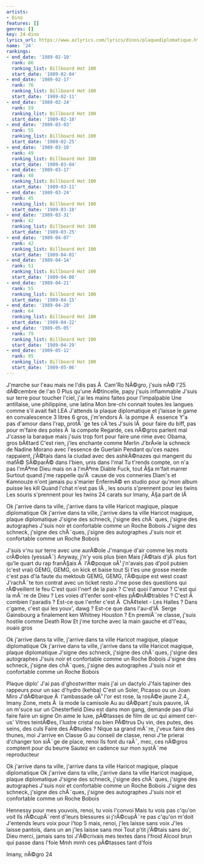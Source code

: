```yaml
---
artists:
- Dino
features: []
genres: []
key: 24-dino
lyrics_url: https://www.azlyrics.com/lyrics/dinos/plaquediplomatique.html
name: '24'
rankings:
- end_date: '1989-02-10'
  rank: 86
  ranking_list: Billboard Hot 100
  start_date: '1989-02-04'
- end_date: '1989-02-17'
  rank: 76
  ranking_list: Billboard Hot 100
  start_date: '1989-02-11'
- end_date: '1989-02-24'
  rank: 59
  ranking_list: Billboard Hot 100
  start_date: '1989-02-18'
- end_date: '1989-03-03'
  rank: 55
  ranking_list: Billboard Hot 100
  start_date: '1989-02-25'
- end_date: '1989-03-10'
  rank: 49
  ranking_list: Billboard Hot 100
  start_date: '1989-03-04'
- end_date: '1989-03-17'
  rank: 48
  ranking_list: Billboard Hot 100
  start_date: '1989-03-11'
- end_date: '1989-03-24'
  rank: 45
  ranking_list: Billboard Hot 100
  start_date: '1989-03-18'
- end_date: '1989-03-31'
  rank: 42
  ranking_list: Billboard Hot 100
  start_date: '1989-03-25'
- end_date: '1989-04-07'
  rank: 42
  ranking_list: Billboard Hot 100
  start_date: '1989-04-01'
- end_date: '1989-04-14'
  rank: 51
  ranking_list: Billboard Hot 100
  start_date: '1989-04-08'
- end_date: '1989-04-21'
  rank: 55
  ranking_list: Billboard Hot 100
  start_date: '1989-04-15'
- end_date: '1989-04-28'
  rank: 64
  ranking_list: Billboard Hot 100
  start_date: '1989-04-22'
- end_date: '1989-05-05'
  rank: 79
  ranking_list: Billboard Hot 100
  start_date: '1989-04-29'
- end_date: '1989-05-12'
  rank: 95
  ranking_list: Billboard Hot 100
  start_date: '1989-05-06'
---
```



J'marche sur l'eau mais ne l'dis pas Ã  Cam'Ro
NÃ©gro, j'suis nÃ© l'25 dÃ©cembre de l'an 0
Plus qu'une Ã©tincelle, papy j'suis inflammable
J'suis sur terre pour toucher l'ciel, j'ai les mains faites pour l'impalpable
Une antillaise, une philippine, une latina
Mon bre-chi connait toutes les langues comme s'il avait fait LEA
J'attends la plaque diplomatique et j'laisse le game en convalescence
3 litres 6 gros, j'm'endors Ã  la pompe Ã  essence
Y'a pas d'amour dans l'rap, protÃ¨ge tes cÃ´tes
J'suis lÃ  pour faire du biff, pas pour m'faire des potes Ã  la compote
Regarde, ces nÃ©gros parlent mal
J'casse la baraque mais j'suis trop fort pour faire une rime avec Obama, gros bÃ¢tard
C'est rien, j'les enchante comme Merlin
J'brÃ»le la schneck de Nadine Morano avec l'essence de Guerlain
Pendant qu'ces nazes rappaient, j'Ã©tais dans la ciudad avec des ashkÃ©nazes qui mangent du mafÃ©
SÃ©parÃ© dans l'bien, unis dans l'mal
Tu t'rends compte, on n'a pas l'mÃªme Dieu mais on a l'mÃªme Diable
Fuck, tout Ã§a m'fait marrer
Surtout quand j'me rappelle qu'Ã  cause de vos conneries Diam's et Kamnouze n'ont jamais pu s'marier
EnfermÃ© en studio pour qu'mon album puisse les kill
Quand l'chat n'est pas lÃ , les souris s'prennent pour les twins
Les souris s'prennent pour les twins
24 carats sur Imany, Ã§a part de lÃ 

Ok j'arrive dans ta ville, j'arrive dans ta ville
Haricot magique, plaque diplomatique
Ok j'arrive dans ta ville, j'arrive dans ta ville
Haricot magique, plaque diplomatique
J'signe des schneck, j'signe des chÃ¨ques, j'signe des autographes
J'suis noir et confortable comme un Roche Bobois
J'signe des schneck, j'signe des chÃ¨ques, j'signe des autographes
J'suis noir et confortable comme un Roche Bobois

J'suis v'nu sur terre avec une aurÃ©ole
J'manque d'air comme les mots crÃ©oles (yessaÃ¯)
Anyway, j'n'y vois plus bien
Mais j'Ã©tais d'jÃ  plus fort qu'le quart du rap franÃ§ais Ã  l'Ã©poque oÃ¹ j'n'avais pas d'poil pubien (c'est vrai)
GEMG, GEMG, on kick et baise tout
Si t'es une grosse merde c'est pas d'la faute du mektoub
GEMG, GEMG, l'Ã©quipe est west coast
J'rachÃ¨te ton contrat avec un ticket resto
J'me pose des questions qui rÃ©veillent le feu
C'est quoi l'nerf de la paix ? C'est quoi l'amour ? C'est qui la mÃ¨re de Dieu ?
Les voies d'l'enfer sont-elles pÃ©nÃ©trables ?
C'est Ã  combien l'paradis ? Est-ce que l'enfer c'est Ã  ChÃ¢telet - Les Halles ?
Dans c'game, c'est qui les youv', dawg ?
Est-ce que dans l'au-d'lÃ  Serge Gainsbourg a finalement ken Whitney Houston ?
En premiÃ¨re classe, j'suis hostile comme Death Row
Et j'me torche avec la main gauche et d'l'eau, ouais gros

Ok j'arrive dans ta ville, j'arrive dans ta ville
Haricot magique, plaque diplomatique
Ok j'arrive dans ta ville, j'arrive dans ta ville
Haricot magique, plaque diplomatique
J'signe des schneck, j'signe des chÃ¨ques, j'signe des autographes
J'suis noir et confortable comme un Roche Bobois
J'signe des schneck, j'signe des chÃ¨ques, j'signe des autographes
J'suis noir et confortable comme un Roche Bobois


Plaque diplo'
J'ai pas d'ghostwritter mais j'ai un dactylo
J'fais tapiner des rappeurs pour un sac d'hydro (kehba)
C'est un Soler, Picasso ou un Joan Miro
J'dÃ©barque Ã  l'ambassade oÃ¹ l'or est rose, la rosÃ©e jaune
2.4., Imany Zone, mets Ã  la mode la camisole
Au au dÃ©part j'suis pauvre, lÃ  on m'suce sur un Chesterfield
Dieu est dans mon gang, demande pas d'lui faire faire un signe
On aime le luxe, pÃ©tasses de film de uc qui aiment cer-us'
Vitres teintÃ©es, l'lustre cristal ou bien PÃ©trus
Du vin, des putes, des seins, des culs
Faire des Ã©tudes ? Nique sa grand mÃ¨re, j'veux faire des thunes, moi
J'arrive en Classe G au conseil de classe, renoi
J'te prierai d'changer ton siÃ¨ge de place, renoi
Ils font du raÃ¯, mec, ces nÃ©gros comptent pour du beurre
Sautez en cadence sur mon systÃ¨me reproducteur


Ok j'arrive dans ta ville, j'arrive dans ta ville
Haricot magique, plaque diplomatique
Ok j'arrive dans ta ville, j'arrive dans ta ville
Haricot magique, plaque diplomatique
J'signe des schneck, j'signe des chÃ¨ques, j'signe des autographes
J'suis noir et confortable comme un Roche Bobois
J'signe des schneck, j'signe des chÃ¨ques, j'signe des autographes
J'suis noir et confortable comme un Roche Bobois


Hennessy pour mes youvois, renoi, tu vois l'convoi
Mais tu vois pas c'qu'on voit
Ils rÃ©cupÃ¨rent d'leurs blessures si j'rÃ©cupÃ¨re pas c'qu'on m'doit
J'entends leurs voix pour l'top 5 mais, renoi, j'les laisse sans voix
J'les laisse pantois, dans un an j'les laisse sans moi
Tout p'tit j'Ã©tais sans do', Dieu merci, jamais sans toi
J'Ã©crivais mes textes dans l'froid
Alcool brun qui passe dans l'foie
Mmh mmh ces pÃ©tasses tant d'fois

Imany, nÃ©gro
24



